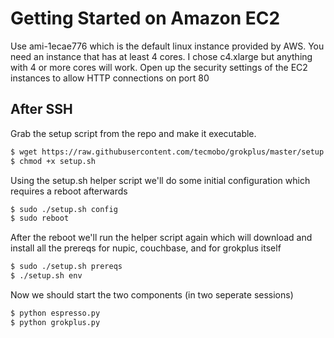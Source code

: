 ﻿# Getting Started on Amazon EC2
Use ami-1ecae776 which is the default linux instance provided by AWS. 
You need an instance that has at least 4 cores. I chose c4.xlarge but anything with 4 or more cores will work. Open up the security settings of the EC2 instances to allow HTTP connections on port 80
## After SSH
Grab the setup script from the repo and make it executable.
```sh
$ wget https://raw.githubusercontent.com/tecmobo/grokplus/master/setup.sh.
$ chmod +x setup.sh
```
Using the setup.sh helper script we'll do some initial configuration which requires a reboot afterwards
```sh
$ sudo ./setup.sh config
$ sudo reboot
```
After the reboot we'll run the helper script again which will download and install all the prereqs for nupic, couchbase, and for grokplus itself
```sh
$ sudo ./setup.sh prereqs
$ ./setup.sh env
```
Now we should start the two components (in two seperate sessions)
```sh
$ python espresso.py
$ python grokplus.py
```
